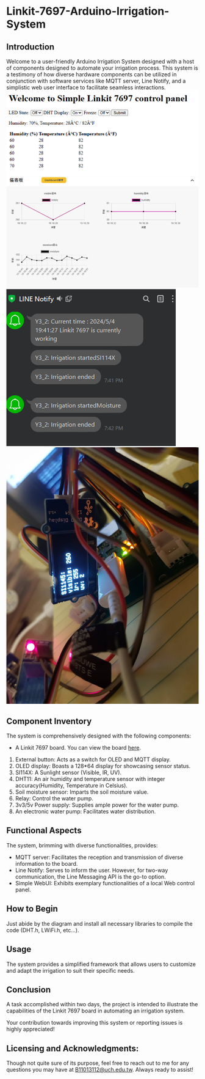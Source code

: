 # Linkit-7697-Arduino-Irrigation-System

  

## Introduction

  

Welcome to a user-friendly Arduino Irrigation System designed with a host of components designed to automate your irrigation process. This system is a testimony of how diverse hardware components can be utilized in conjunction with software services like MQTT server, Line Notify, and a simplistic web user interface to facilitate seamless interactions.  
![WebUI](https://github.com/SAMMYBOOOOM/Linkit-7697-Arduino-Irrigate-System/blob/main/img/Simple_WebUI.png)
![MQTT](https://github.com/SAMMYBOOOOM/Linkit-7697-Arduino-Irrigate-System/blob/main/img/MQTT_server.png)
![Line notify](https://github.com/SAMMYBOOOOM/Linkit-7697-Arduino-Irrigate-System/blob/main/img/Line_Notify.png)
![OLED](https://github.com/SAMMYBOOOOM/Linkit-7697-Arduino-Irrigate-System/blob/main/img/OLED.png)

  

## Component Inventory

  

The system is comprehensively designed with the following components:

  

- A Linkit 7697 board. You can view the board [here](https://www.seeedstudio.com/LinkIt-7697-p-2818.html).
1. External button: Acts as a switch for OLED and MQTT display.
2. OLED display: Boasts a 128*64 display for showcasing sensor status.
3. SI114X: A Sunlight sensor (Visible, IR, UV).
4. DHT11: An air humidity and temperature sensor with integer accuracy(Humidity, Temperature in Celsius).
5. Soil moisture sensor: Imparts the soil moisture value.
6. Relay: Control the water pump.
7. 3v3/5v Power supply: Supplies ample power for the water pump.
8. An electronic water pump: Facilitates water distribution.

  

## Functional Aspects

  

The system, brimming with diverse functionalities, provides:

  

- MQTT server: Facilitates the reception and transmission of diverse information to the board.
- Line Notify: Serves to inform the user. However, for two-way communication, the Line Messaging API is the go-to option.
- Simple WebUI: Exhibits exemplary functionalities of a local Web control panel.

  

## How to Begin

  

Just abide by the diagram and install all necessary libraries to compile the code (DHT.h, LWiFi.h, etc...).

  

## Usage

  

The system provides a simplified framework that allows users to customize and adapt the irrigation to suit their specific needs.

  

## Conclusion

  

A task accomplished within two days, the project is intended to illustrate the capabilities of the Linkit 7697 board in automating an irrigation system.

  

Your contribution towards improving this system or reporting issues is highly appreciated!

  

## Licensing and Acknowledgments:

  

Though not quite sure of its purpose, feel free to reach out to me for any questions you may have at B11013112@uch.edu.tw. Always ready to assist!
